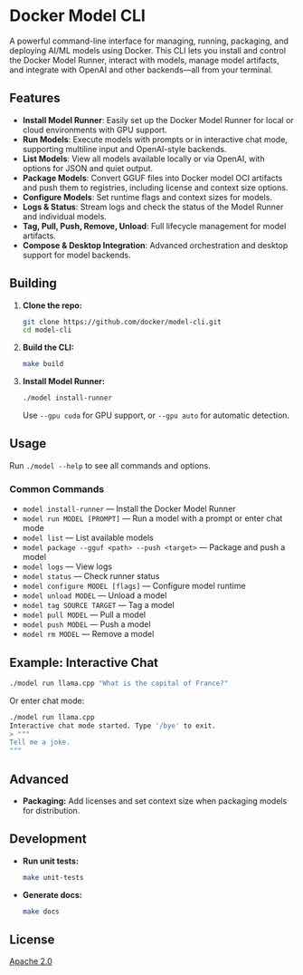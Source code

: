 # Docker Model CLI

A powerful command-line interface for managing, running, packaging, and deploying AI/ML models using Docker. This CLI lets you install and control the Docker Model Runner, interact with models, manage model artifacts, and integrate with OpenAI and other backends—all from your terminal.

## Features
- **Install Model Runner**: Easily set up the Docker Model Runner for local or cloud environments with GPU support.
- **Run Models**: Execute models with prompts or in interactive chat mode, supporting multiline input and OpenAI-style backends.
- **List Models**: View all models available locally or via OpenAI, with options for JSON and quiet output.
- **Package Models**: Convert GGUF files into Docker model OCI artifacts and push them to registries, including license and context size options.
- **Configure Models**: Set runtime flags and context sizes for models.
- **Logs & Status**: Stream logs and check the status of the Model Runner and individual models.
- **Tag, Pull, Push, Remove, Unload**: Full lifecycle management for model artifacts.
- **Compose & Desktop Integration**: Advanced orchestration and desktop support for model backends.

## Building
1. **Clone the repo:**
   ```bash
   git clone https://github.com/docker/model-cli.git
   cd model-cli
   ```
2. **Build the CLI:**
   ```bash
   make build
   ```
3. **Install Model Runner:**
   ```bash
   ./model install-runner
   ```
   Use `--gpu cuda` for GPU support, or `--gpu auto` for automatic detection.

## Usage
Run `./model --help` to see all commands and options.

### Common Commands
- `model install-runner` — Install the Docker Model Runner
- `model run MODEL [PROMPT]` — Run a model with a prompt or enter chat mode
- `model list` — List available models
- `model package --gguf <path> --push <target>` — Package and push a model
- `model logs` — View logs
- `model status` — Check runner status
- `model configure MODEL [flags]` — Configure model runtime
- `model unload MODEL` — Unload a model
- `model tag SOURCE TARGET` — Tag a model
- `model pull MODEL` — Pull a model
- `model push MODEL` — Push a model
- `model rm MODEL` — Remove a model

## Example: Interactive Chat
```bash
./model run llama.cpp "What is the capital of France?"
```
Or enter chat mode:
```bash
./model run llama.cpp
Interactive chat mode started. Type '/bye' to exit.
> """
Tell me a joke.
"""
```

## Advanced
- **Packaging:**
  Add licenses and set context size when packaging models for distribution.

## Development
- **Run unit tests:**
  ```bash
  make unit-tests
  ```
- **Generate docs:**
  ```bash
  make docs
  ```

## License
[Apache 2.0](LICENSE)

